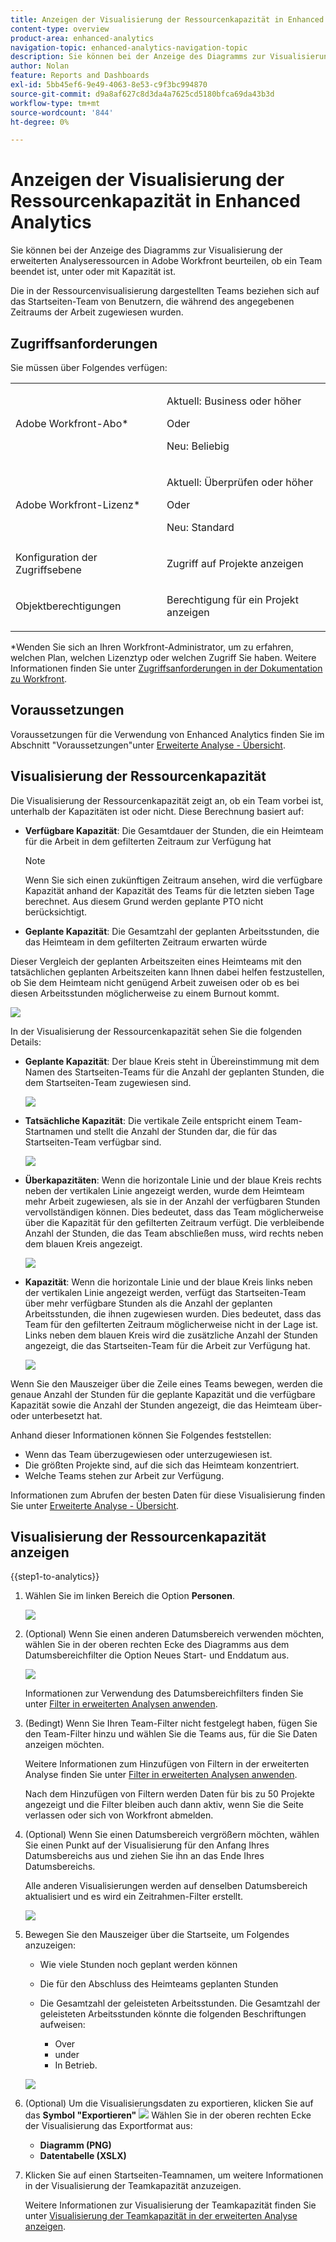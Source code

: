 ```yaml
---
title: Anzeigen der Visualisierung der Ressourcenkapazität in Enhanced Analytics
content-type: overview
product-area: enhanced-analytics
navigation-topic: enhanced-analytics-navigation-topic
description: Sie können bei der Anzeige des Diagramms zur Visualisierung der erweiterten Analyseressourcen in Adobe Workfront beurteilen, ob ein Team beendet ist, unter oder mit Kapazität ist.
author: Nolan
feature: Reports and Dashboards
exl-id: 5bb45ef6-9e49-4063-8e53-c9f3bc994870
source-git-commit: d9a8af627c8d3da4a7625cd5180bfca69da43b3d
workflow-type: tm+mt
source-wordcount: '844'
ht-degree: 0%

---
```


# Anzeigen der Visualisierung der Ressourcenkapazität in Enhanced Analytics

<!--Audited: 01/2024-->

Sie können bei der Anzeige des Diagramms zur Visualisierung der erweiterten Analyseressourcen in Adobe Workfront beurteilen, ob ein Team beendet ist, unter oder mit Kapazität ist.

Die in der Ressourcenvisualisierung dargestellten Teams beziehen sich auf das Startseiten-Team von Benutzern, die während des angegebenen Zeitraums der Arbeit zugewiesen wurden.

## Zugriffsanforderungen

Sie müssen über Folgendes verfügen:

<table style="table-layout:auto"> 
 <col> 
 <col> 
 <tbody> 
  <tr> 
   <td>Adobe Workfront-Abo</a>*</td> 
   <td> <p>Aktuell: Business oder höher</p>
   Oder
   <p>Neu: Beliebig</p>
    </td> 
  </tr> 
  <tr> 
   <td>Adobe Workfront-Lizenz*</td> 
   <td> <p>Aktuell: Überprüfen oder höher</p>
   Oder
   <p>Neu: Standard</p> </td> 
  </tr> 
  <tr> 
   <td role="rowheader">Konfiguration der Zugriffsebene</td> 
   <td> <p>Zugriff auf Projekte anzeigen</p></td> 
  </tr> 
  <tr> 
   <td role="rowheader">Objektberechtigungen</td> 
   <td> <p>Berechtigung für ein Projekt anzeigen</p>  </td> 
  </tr> 
 </tbody> 
</table>

*Wenden Sie sich an Ihren Workfront-Administrator, um zu erfahren, welchen Plan, welchen Lizenztyp oder welchen Zugriff Sie haben. Weitere Informationen finden Sie unter [Zugriffsanforderungen in der Dokumentation zu Workfront](/help/quicksilver/administration-and-setup/add-users/access-levels-and-object-permissions/access-level-requirements-in-documentation.md).

## Voraussetzungen

Voraussetzungen für die Verwendung von Enhanced Analytics finden Sie im Abschnitt &quot;Voraussetzungen&quot;unter [Erweiterte Analyse - Übersicht](../enhanced-analytics/enhanced-analytics-overview.md).

## Visualisierung der Ressourcenkapazität

Die Visualisierung der Ressourcenkapazität zeigt an, ob ein Team vorbei ist, unterhalb der Kapazitäten ist oder nicht. Diese Berechnung basiert auf:

* **Verfügbare Kapazität**: Die Gesamtdauer der Stunden, die ein Heimteam für die Arbeit in dem gefilterten Zeitraum zur Verfügung hat

  >[!NOTE]
  >
  >Wenn Sie sich einen zukünftigen Zeitraum ansehen, wird die verfügbare Kapazität anhand der Kapazität des Teams für die letzten sieben Tage berechnet. Aus diesem Grund werden geplante PTO nicht berücksichtigt.

* **Geplante Kapazität**: Die Gesamtzahl der geplanten Arbeitsstunden, die das Heimteam in dem gefilterten Zeitraum erwarten würde

Dieser Vergleich der geplanten Arbeitszeiten eines Heimteams mit den tatsächlichen geplanten Arbeitszeiten kann Ihnen dabei helfen festzustellen, ob Sie dem Heimteam nicht genügend Arbeit zuweisen oder ob es bei diesen Arbeitsstunden möglicherweise zu einem Burnout kommt.

![](assets/resource-capacity-350x110.png)

In der Visualisierung der Ressourcenkapazität sehen Sie die folgenden Details:

* **Geplante Kapazität**: Der blaue Kreis steht in Übereinstimmung mit dem Namen des Startseiten-Teams für die Anzahl der geplanten Stunden, die dem Startseiten-Team zugewiesen sind.

  ![](assets/resource-capacity-blue-circle.png)

* **Tatsächliche Kapazität**: Die vertikale Zeile entspricht einem Team-Startnamen und stellt die Anzahl der Stunden dar, die für das Startseiten-Team verfügbar sind.

  ![](assets/resource-capacity-vertical-line.png)

* **Überkapazitäten**: Wenn die horizontale Linie und der blaue Kreis rechts neben der vertikalen Linie angezeigt werden, wurde dem Heimteam mehr Arbeit zugewiesen, als sie in der Anzahl der verfügbaren Stunden vervollständigen können. Dies bedeutet, dass das Team möglicherweise über die Kapazität für den gefilterten Zeitraum verfügt. Die verbleibende Anzahl der Stunden, die das Team abschließen muss, wird rechts neben dem blauen Kreis angezeigt.

  ![](assets/resource-capacity-over-capacity.png)

* **Kapazität**: Wenn die horizontale Linie und der blaue Kreis links neben der vertikalen Linie angezeigt werden, verfügt das Startseiten-Team über mehr verfügbare Stunden als die Anzahl der geplanten Arbeitsstunden, die ihnen zugewiesen wurden. Dies bedeutet, dass das Team für den gefilterten Zeitraum möglicherweise nicht in der Lage ist. Links neben dem blauen Kreis wird die zusätzliche Anzahl der Stunden angezeigt, die das Startseiten-Team für die Arbeit zur Verfügung hat.

  ![](assets/resource-capacity-under-capacity.png)

Wenn Sie den Mauszeiger über die Zeile eines Teams bewegen, werden die genaue Anzahl der Stunden für die geplante Kapazität und die verfügbare Kapazität sowie die Anzahl der Stunden angezeigt, die das Heimteam über- oder unterbesetzt hat.

Anhand dieser Informationen können Sie Folgendes feststellen:

* Wenn das Team überzugewiesen oder unterzugewiesen ist.
* Die größten Projekte sind, auf die sich das Heimteam konzentriert.
* Welche Teams stehen zur Arbeit zur Verfügung.

Informationen zum Abrufen der besten Daten für diese Visualisierung finden Sie unter [Erweiterte Analyse - Übersicht](../enhanced-analytics/enhanced-analytics-overview.md).

## Visualisierung der Ressourcenkapazität anzeigen

{{step1-to-analytics}}

1. Wählen Sie im linken Bereich die Option **Personen**.

   ![](assets/people-area-cropped-qs-350x276.png)

1. (Optional) Wenn Sie einen anderen Datumsbereich verwenden möchten, wählen Sie in der oberen rechten Ecke des Diagramms aus dem Datumsbereichfilter die Option Neues Start- und Enddatum aus.

   ![](assets/filters-select-date-range-350x344.png)

   Informationen zur Verwendung des Datumsbereichfilters finden Sie unter [Filter in erweiterten Analysen anwenden](../enhanced-analytics/use-enhanced-analytics-filters.md).

1. (Bedingt) Wenn Sie Ihren Team-Filter nicht festgelegt haben, fügen Sie den Team-Filter hinzu und wählen Sie die Teams aus, für die Sie Daten anzeigen möchten.

   Weitere Informationen zum Hinzufügen von Filtern in der erweiterten Analyse finden Sie unter [Filter in erweiterten Analysen anwenden](../enhanced-analytics/use-enhanced-analytics-filters.md).

   Nach dem Hinzufügen von Filtern werden Daten für bis zu 50 Projekte angezeigt und die Filter bleiben auch dann aktiv, wenn Sie die Seite verlassen oder sich von Workfront abmelden.

1. (Optional) Wenn Sie einen Datumsbereich vergrößern möchten, wählen Sie einen Punkt auf der Visualisierung für den Anfang Ihres Datumsbereichs aus und ziehen Sie ihn an das Ende Ihres Datumsbereichs.

   Alle anderen Visualisierungen werden auf denselben Datumsbereich aktualisiert und es wird ein Zeitrahmen-Filter erstellt.

   ![](assets/timeframe-filter-350x220.png)

1. Bewegen Sie den Mauszeiger über die Startseite, um Folgendes anzuzeigen:

   * Wie viele Stunden noch geplant werden können
   * Die für den Abschluss des Heimteams geplanten Stunden
   * Die Gesamtzahl der geleisteten Arbeitsstunden. Die Gesamtzahl der geleisteten Arbeitsstunden könnte die folgenden Beschriftungen aufweisen:

      * Over
      * under
      * In Betrieb.

   ![](assets/resource-capacity-capacity-pop-up-350x213.png)

1. (Optional) Um die Visualisierungsdaten zu exportieren, klicken Sie auf das **Symbol &quot;Exportieren&quot;** ![](assets/export.png) Wählen Sie in der oberen rechten Ecke der Visualisierung das Exportformat aus:

   * **Diagramm (PNG)**
   * **Datentabelle (XSLX)**

1. Klicken Sie auf einen Startseiten-Teamnamen, um weitere Informationen in der Visualisierung der Teamkapazität anzuzeigen.

   Weitere Informationen zur Visualisierung der Teamkapazität finden Sie unter [Visualisierung der Teamkapazität in der erweiterten Analyse anzeigen](../enhanced-analytics/team-capacity-overview.md).


